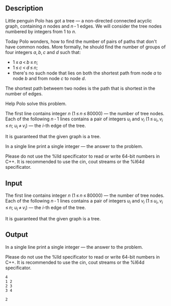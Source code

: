 ## Description

<div><p>Little penguin Polo has got a tree — a non-directed connected acyclic graph, containing <span class="tex-span"><i>n</i></span> nodes and <span class="tex-span"><i>n</i> - 1</span> edges. We will consider the tree nodes numbered by integers from 1 to <span class="tex-span"><i>n</i></span>.</p><p>Today Polo wonders, how to find the number of pairs of paths that don't have common nodes. More formally, he should find the number of groups of four integers <span class="tex-span"><i>a</i>, <i>b</i>, <i>c</i></span> and <span class="tex-span"><i>d</i></span> such that:</p><ul> <li> <span class="tex-span">1 ≤ <i>a</i> &lt; <i>b</i> ≤ <i>n</i></span>; </li><li> <span class="tex-span">1 ≤ <i>c</i> &lt; <i>d</i> ≤ <i>n</i></span>; </li><li> there's no such node that lies on both the shortest path from node <span class="tex-span"><i>a</i></span> to node <span class="tex-span"><i>b</i></span> and from node <span class="tex-span"><i>c</i></span> to node <span class="tex-span"><i>d</i></span>. </li></ul><p>The shortest path betweem two nodes is the path that is shortest in the number of edges.</p><p>Help Polo solve this problem.</p></div><div class="input-specification"><p>The first line contains integer <span class="tex-span"><i>n</i></span> <span class="tex-span">(1 ≤ <i>n</i> ≤ 80000)</span> — the number of tree nodes. Each of the following <span class="tex-span"><i>n</i> - 1</span> lines contains a pair of integers <span class="tex-span"><i>u</i><sub class="lower-index"><i>i</i></sub></span> and <span class="tex-span"><i>v</i><sub class="lower-index"><i>i</i></sub></span> <span class="tex-span">(1 ≤ <i>u</i><sub class="lower-index"><i>i</i></sub>, <i>v</i><sub class="lower-index"><i>i</i></sub> ≤ <i>n</i>;&nbsp;<i>u</i><sub class="lower-index"><i>i</i></sub> ≠ <i>v</i><sub class="lower-index"><i>i</i></sub>)</span> — the <span class="tex-span"><i>i</i></span>-th edge of the tree.</p><p>It is guaranteed that the given graph is a tree.</p></div><div class="output-specification"><p>In a single line print a single integer — the answer to the problem.</p><p>Please do not use the %lld specificator to read or write 64-bit numbers in С++. It is recommended to use the cin, cout streams or the %I64d specificator.</p></div>

## Input

<p>The first line contains integer <span class="tex-span"><i>n</i></span> <span class="tex-span">(1 ≤ <i>n</i> ≤ 80000)</span> — the number of tree nodes. Each of the following <span class="tex-span"><i>n</i> - 1</span> lines contains a pair of integers <span class="tex-span"><i>u</i><sub class="lower-index"><i>i</i></sub></span> and <span class="tex-span"><i>v</i><sub class="lower-index"><i>i</i></sub></span> <span class="tex-span">(1 ≤ <i>u</i><sub class="lower-index"><i>i</i></sub>, <i>v</i><sub class="lower-index"><i>i</i></sub> ≤ <i>n</i>;&nbsp;<i>u</i><sub class="lower-index"><i>i</i></sub> ≠ <i>v</i><sub class="lower-index"><i>i</i></sub>)</span> — the <span class="tex-span"><i>i</i></span>-th edge of the tree.</p><p>It is guaranteed that the given graph is a tree.</p>

## Output

<p>In a single line print a single integer — the answer to the problem.</p><p>Please do not use the %lld specificator to read or write 64-bit numbers in С++. It is recommended to use the cin, cout streams or the %I64d specificator.</p>





```input1
4
1 2
2 3
3 4

```




```output1
2

```


